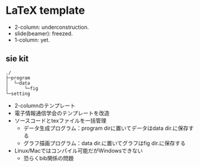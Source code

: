 # LaTeX template
+ 2-column: underconstruction.
+ slide(beamer): freezed.
+ 1-column: yet.

## sie kit
```
./
├─program
│  └─data
│      └─fig
└─setting
```
+ 2-columnのテンプレート
+ 電子情報通信学会のテンプレートを改造
+ ソースコードとtexファイルを一括管理
    + データ生成プログラム：program dirに置いてデータはdata dir.に保存する
    + グラフ描画プログラム：data dir.に置いてグラフはfig dir.に保存する
+ Linux/Macではコンパイル可能だがWindowsできない
    + 恐らくbib関係の問題


